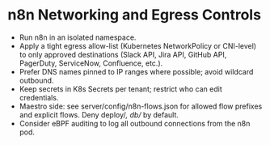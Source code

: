 # n8n Networking and Egress Controls

- Run n8n in an isolated namespace.
- Apply a tight egress allow-list (Kubernetes NetworkPolicy or CNI-level) to only approved destinations (Slack API, Jira API, GitHub API, PagerDuty, ServiceNow, Confluence, etc.).
- Prefer DNS names pinned to IP ranges where possible; avoid wildcard outbound.
- Keep secrets in K8s Secrets per tenant; restrict who can edit credentials.
- Maestro side: see server/config/n8n-flows.json for allowed flow prefixes and explicit flows. Deny deploy/*, db/* by default.
- Consider eBPF auditing to log all outbound connections from the n8n pod.

